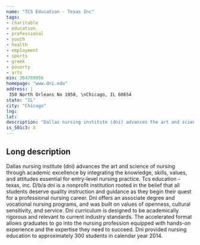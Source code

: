 ```yaml
---
name: "TCS Education - Texas Inc"
tags:
- charitable
- education
- professional
- youth
- health
- employment
- sports
- greek
- poverty
- arts
ein: 364769956
homepage: "www.dni.edu"
address: |
 350 North Orleans No 1050, \nChicago, IL 60654
state: "IL"
city: "Chicago"
lng: 
lat: 
description: "Dallas nursing institute (dni) advances the art and science of nursing through academic excellence by integrating the knowledge, skills, values, and attitudes essential for entry-level nursing practice. "
is_501c3: X
---
```


## Long description

Dallas nursing institute (dni) advances the art and science of nursing through academic excellence by integrating the knowledge, skills, values, and attitudes essential for entry-level nursing practice. Tcs education - texas, inc. D/b/a dni is a nonprofit institution rooted in the belief that all students deserve quality instruction and guidance as they begin their quest for a professional nursing career. Dni offers an associate degree and vocational nursing programs, and was built on values of openness, cultural sensitivity, and service. Dni curriculum is designed to be academically rigorous and relevant to current industry standards. The accelerated format allows graduates to go into the nursing profession equipped with hands-on experience and the expertise they need to succeed. Dni provided nursing education to approximately 300 students in calendar year 2014. 
